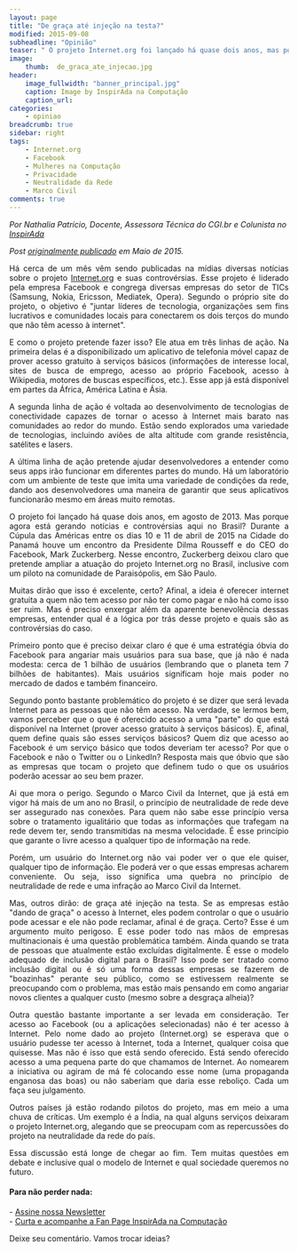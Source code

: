 ```yaml
---
layout: page
title: "De graça até injeção na testa?"
modified: 2015-09-08
subheadline: "Opinião"
teaser: " O projeto Internet.org foi lançado há quase dois anos, mas porque agora está gerando notícias e controvérsias aqui no Brasil? "
image:
    thumb:  de_graca_ate_injecao.jpg
header:
    image_fullwidth: "banner_principal.jpg"
    caption: Image by InspirAda na Computação
    caption_url: 
categories:
    - opiniao
breadcrumb: true
sidebar: right
tags:
    - Internet.org
    - Facebook
    - Mulheres na Computação
    - Privacidade
    - Neutralidade da Rede
    - Marco Civil
comments: true 
---
```


<p style='font-style:italic;'>Por Nathalia Patrício, Docente, Assessora Técnica do CGI.br e Colunista no <a href="http://inspiradanacomputacao.com/" target="_blank">InspirAda</a></p>

<p style='font-style:italic;'>Post <a href="http://nathaliapatricio.blogspot.com.br/2015/05/de-graca-ate-injecao-na-testa.html" target="_blank">originalmente publicado</a> em Maio de 2015.</p>

<p align="justify">Há cerca de um mês vêm sendo publicadas na mídias diversas notícias sobre o projeto <a href="https://internet.org/" target="_blank">Internet.org</a> e suas controvérsias. Esse projeto é liderado pela empresa Facebook e congrega diversas empresas do setor de TICs (Samsung, Nokia, Ericsson, Mediatek, Opera). Segundo o próprio site do projeto, o objetivo é "juntar líderes de tecnologia, organizações sem fins lucrativos e comunidades locais para conectarem os dois terços do mundo que não têm acesso à internet".</p>

<p align="justify">E como o projeto pretende fazer isso? Ele atua em três linhas de ação. Na primeira delas é a disponibilizado um aplicativo de telefonia móvel capaz de prover acesso gratuito à serviços básicos (informações de interesse local, sites de busca de emprego, acesso ao próprio Facebook, acesso à Wikipedia, motores de buscas específicos, etc.). Esse app já está disponível em partes da África, América Latina e Ásia.</p>

<p align="justify">A segunda linha de ação é voltada ao desenvolvimento de tecnologias de conectividade capazes de tornar o acesso à Internet mais barato nas comunidades ao redor do mundo. Estão sendo explorados uma variedade de tecnologias, incluindo aviões de alta altitude com grande resistência, satélites e lasers.</p>

<p align="justify">A última linha de ação pretende ajudar desenvolvedores a entender como seus apps irão funcionar em diferentes partes do mundo. Há um laboratório com um ambiente de teste que imita uma variedade de condições da rede, dando aos desenvolvedores uma maneira de garantir que seus aplicativos funcionarão mesmo em áreas muito remotas.</p>

<p align="justify">O projeto foi lançado há quase dois anos, em agosto de 2013. Mas porque agora está gerando notícias e controvérsias aqui no Brasil? Durante a Cúpula das Américas entre os dias 10 e 11 de abril de 2015 na Cidade do Panamá houve um encontro da Presidente Dilma Rousseff e do CEO do Facebook, Mark Zuckerberg. Nesse encontro, Zuckerberg deixou claro que pretende ampliar a atuação do projeto Internet.org no Brasil, inclusive com um piloto na comunidade de Paraisópolis, em São Paulo.</p>

<p align="justify">Muitas dirão que isso é excelente, certo? Afinal, a ideia é oferecer internet gratuita a quem não tem acesso por não ter como pagar e não há como isso ser ruim. Mas é preciso enxergar além da aparente benevolência dessas empresas, entender qual é a lógica por trás desse projeto e quais são as controvérsias do caso. </p>

<p align="justify">Primeiro ponto que é preciso deixar claro é que é uma estratégia óbvia do Facebook para angariar mais usuários para sua base, que já não é nada modesta: cerca de 1 bilhão de usuários (lembrando que o planeta tem 7 bilhões de habitantes). Mais usuários significam hoje mais poder no mercado de dados e também financeiro.</p>

<p align="justify">Segundo ponto bastante problemático do projeto é se dizer que será levada Internet para as pessoas que não têm acesso. Na verdade, se lermos bem, vamos perceber que o que é oferecido acesso a uma "parte" do que está disponível na Internet (prover acesso gratuito à serviços básicos). E, afinal, quem define quais são esses serviços básicos? Quem diz que acesso ao Facebook é um serviço básico que todos deveriam ter acesso? Por que o Facebook e não o Twitter ou o LinkedIn? Resposta mais que óbvio que são as empresas que tocam o projeto que definem tudo o que os usuários poderão acessar ao seu bem prazer.</p>

<p align="justify">Ai que mora o perigo. Segundo o Marco Civil da Internet, que já está em vigor há mais de um ano no Brasil, o princípio de neutralidade de rede deve ser assegurado nas conexões. Para quem não sabe esse princípio versa sobre o tratamento igualitário que todas as informações que trafegam na rede devem ter, sendo transmitidas na mesma velocidade. É esse princípio que garante o livre acesso a qualquer tipo de informação na rede.</p>

<p align="justify">Porém, um usuário do Internet.org não vai poder ver o que ele quiser, qualquer tipo de informação. Ele poderá ver o que essas empresas acharem conveniente. Ou seja, isso significa uma quebra no princípio de neutralidade de rede e uma infração ao Marco Civil da Internet. </p>

<p align="justify">Mas, outros dirão: de graça até injeção na testa. Se as empresas estão "dando de graça" o acesso à Internet, eles podem controlar o que o usuário pode acessar e ele não pode reclamar, afinal é de graça. Certo? Esse é um argumento muito perigoso. E esse poder todo nas mãos de empresas multinacionais é uma questão problemática também. Ainda quando se trata de pessoas que atualmente estão excluídas digitalmente. É esse o modelo adequado de inclusão digital para o Brasil? Isso pode ser tratado como inclusão digital ou é só uma forma dessas empresas se fazerem de "boazinhas" perante seu público, como se estivessem realmente se preocupando com o problema, mas estão mais pensando em como angariar novos clientes a qualquer custo (mesmo sobre a desgraça alheia)?</p>

<p align="justify">Outra questão bastante importante a ser levada em consideração. Ter acesso ao Facebook (ou a aplicações selecionadas) não é ter acesso à Internet. Pelo nome dado ao projeto (Internet.org) se esperava que o usuário pudesse ter acesso à Internet, toda a Internet, qualquer coisa que quisesse. Mas não é isso que está sendo oferecido. Está sendo oferecido acesso a uma pequena parte do que chamamos de Internet. Ao nomearem a iniciativa ou agiram de má fé colocando esse nome (uma propaganda enganosa das boas) ou não saberiam que daria esse reboliço. Cada um faça seu julgamento. </p>

<p align="justify">Outros países já estão rodando pilotos do projeto, mas em meio a uma chuva de críticas. Um exemplo é a Índia, na qual alguns serviços deixaram o projeto Internet.org, alegando que se preocupam com as repercussões do projeto na neutralidade da rede do país.</p>

<p align="justify">Essa discussão está longe de chegar ao fim. Tem muitas questões em debate e inclusive qual o modelo de Internet e qual sociedade queremos no futuro.</p>

<h4> Para não perder nada: </h4>
<p>
- <a href="http://inspiradanacomputacao.us11.list-manage1.com/subscribe?u=e6a849e909bc803ed73b456c2&id=a85bc7db3b" target="_blank">Assine nossa Newsletter</a> <br />
- <a href="https://www.facebook.com/InspiradaNaComputacao" target="_blank">Curta e acompanhe a Fan Page InspirAda na Computação</a><br />
</p>
Deixe seu comentário. Vamos trocar ideias?